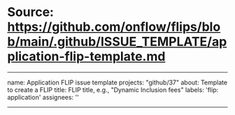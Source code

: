 # Source: https://github.com/onflow/flips/blob/main/.github/ISSUE_TEMPLATE/application-flip-template.md

---
name: Application FLIP issue template
projects: "github/37"
about: Template to create a FLIP
title: FLIP title, e.g., "Dynamic Inclusion fees"
labels: 'flip: application'
assignees: ''

---


